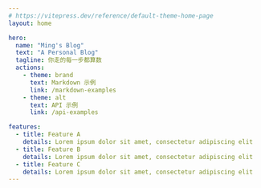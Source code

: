 ```yaml
---
# https://vitepress.dev/reference/default-theme-home-page
layout: home

hero:
  name: "Ming's Blog"
  text: "A Personal Blog"
  tagline: 你走的每一步都算数
  actions:
    - theme: brand
      text: Markdown 示例
      link: /markdown-examples
    - theme: alt
      text: API 示例
      link: /api-examples

features:
  - title: Feature A
    details: Lorem ipsum dolor sit amet, consectetur adipiscing elit
  - title: Feature B
    details: Lorem ipsum dolor sit amet, consectetur adipiscing elit
  - title: Feature C
    details: Lorem ipsum dolor sit amet, consectetur adipiscing elit
---
```

